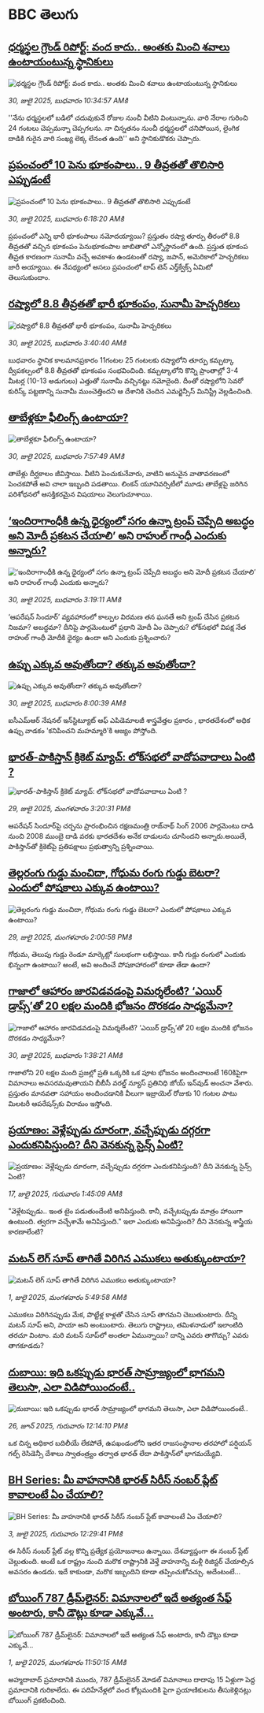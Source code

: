 # BBC తెలుగు## [ధర్మస్థల గ్రౌండ్ రిపోర్ట్: వంద కాదు.. అంతకు మించి శవాలు ఉంటాయంటున్న స్థానికులు](https://www.bbc.com/telugu/articles/c5y03j01w9go?at_medium=RSS&at_campaign=rss?at_campaign=githubrss)![ధర్మస్థల గ్రౌండ్ రిపోర్ట్: వంద కాదు.. అంతకు మించి శవాలు ఉంటాయంటున్న స్థానికులు](https://ichef.bbci.co.uk/ace/ws/240/cpsprodpb/4ef6/live/dc7ba7c0-6c45-11f0-a193-41604fcdc275.png)_30, జులై 2025, బుధవారం 10:34:57 AMకి_''నేను ధర్మస్థలలో బడిలో చదువుకునే రోజుల నుంచీ వీటిని వింటున్నాను. వారి నేరాల గురించి 24 గంటలు చెప్పమన్నా చెప్పగలను. నా చిన్నతనం నుంచీ ధర్మస్థలలో చనిపోయిన, లైంగిక దాడికి గురైన వారి సంఖ్య లెక్క లేనంత ఉంది'' అని స్థానికుడొకరు చెప్పారు.## [ప్రపంచంలో 10  పెను భూకంపాలు.. 9 తీవ్రతతో తొలిసారి ఎప్పుడంటే](https://www.bbc.com/telugu/articles/c627l0w21zpo?at_medium=RSS&at_campaign=rss?at_campaign=githubrss)![ప్రపంచంలో 10  పెను భూకంపాలు.. 9 తీవ్రతతో తొలిసారి ఎప్పుడంటే](https://ichef.bbci.co.uk/ace/ws/240/cpsprodpb/c60a/live/75b98810-6d06-11f0-9f87-837be3bb0689.jpg)_30, జులై 2025, బుధవారం 6:18:20 AMకి_ప్రపంచంలో ఎన్ని భారీ భూకంపాలు నమోదయ్యాయి? ప్రస్తుతం రష్యా తూర్పు తీరంలో 8.8 తీవ్రతతో వచ్చిన భూకంపం  పెనుభూకంపాల జాబితాలో ఎన్నోస్థానంలో ఉంది. ప్రస్తుత భూకంప తీవ్రత కారణంగా సునామీ వచ్చే అవకాశం ఉండటంతో రష్యా, జపాన్, అమెరికాలో హెచ్చరికలు జారీ అయ్యాయి. ఈ నేపథ్యంలో అసలు ప్రపంచంలో టాప్ టెన్ ఎర్త్‌క్వేక్స్ ఏమిటో తెలుసుకుందాం.## [రష్యాలో 8.8 తీవ్రతతో భారీ భూకంపం, సునామీ హెచ్చరికలు ](https://www.bbc.com/telugu/articles/cq87v7ng44ko?at_medium=RSS&at_campaign=rss?at_campaign=githubrss)![రష్యాలో 8.8 తీవ్రతతో భారీ భూకంపం, సునామీ హెచ్చరికలు ](https://ichef.bbci.co.uk/ace/ws/240/cpsprodpb/3891/live/3d0949f0-6cfd-11f0-922f-31d3fc298db1.jpg)_30, జులై 2025, బుధవారం 3:40:40 AMకి_బుధవారం స్థానిక కాలమానప్రకారం 11గంటల 25 గంటలకు  రష్యాలోని తూర్పు కమ్చట్కా ద్వీపకల్పంలో  8.8 తీవ్రతతో భూకంపం సంభవించింది. కమ్చట్కాలోని కొన్ని ప్రాంతాల్లో 3-4 మీటర్ల (10-13 అడుగులు) ఎత్తుతో సునామీ వచ్చినట్టు నమోదైంది. దీంతో రష్యాలోని సెవరో కురిస్క్ పట్టణాన్ని సునామీ ముంచెత్తిందని ఆ దేశానికి చెందిన ఎమర్జెన్సీస్ మినిస్ట్రీ వెల్లడించింది.## [తాబేళ్లకూ ఫీలింగ్స్ ఉంటాయా?](https://www.bbc.com/telugu/articles/c4gez5rzplmo?at_medium=RSS&at_campaign=rss?at_campaign=githubrss)![తాబేళ్లకూ ఫీలింగ్స్ ఉంటాయా?](https://ichef.bbci.co.uk/ace/ws/240/cpsprodpb/cdd3/live/097dd6d0-6d18-11f0-8dbd-f3d32ebd3327.jpg)_30, జులై 2025, బుధవారం 7:57:49 AMకి_తాబేళ్లు దీర్ఘకాలం జీవిస్తాయి.  వీటిని పెంచుకునేవారు, వాటిని అనువైన వాతావరణంలో పెంచకపోతే అవి చాలా ఇబ్బంది పడతాయి. లింకన్ యూనివర్సిటీలో  మూడు తాబేళ్లపై జరిగిన పరిశోధనలో  ఆసక్తికరమైన విషయాలు వెలుగుచూశాయి.## [‘ఇందిరాగాంధీకి ఉన్న ధైర్యంలో సగం ఉన్నా ట్రంప్‌ చెప్పేది అబద్ధం అని మోదీ ప్రకటన చేయాలి’ అని రాహుల్ గాంధీ ఎందుకు అన్నారు?](https://www.bbc.com/telugu/articles/cq68lmeyyngo?at_medium=RSS&at_campaign=rss?at_campaign=githubrss)![‘ఇందిరాగాంధీకి ఉన్న ధైర్యంలో సగం ఉన్నా ట్రంప్‌ చెప్పేది అబద్ధం అని మోదీ ప్రకటన చేయాలి’ అని రాహుల్ గాంధీ ఎందుకు అన్నారు?](https://ichef.bbci.co.uk/ace/ws/240/cpsprodpb/5252/live/32439030-6ce3-11f0-b11f-a5dcc548fbd6.jpg)_30, జులై 2025, బుధవారం 3:19:11 AMకి_‘ఆపరేషన్ సిందూర్’ వ్యవహారంలో కాల్పుల విరమణ తన ఘనతే అని ట్రంప్ చేసిన ప్రకటన నిజమా? అబద్ధమా? దీనిపై పార్లమెంటులో ప్రధాని మోదీ  ఏం చెప్పారు? లోక్‌సభలో విపక్ష నేత రాహుల్ గాంధీ మోదీకి ధైర్యం ఉందా అని ఎందుకు ప్రశ్నించారు?## [ఉప్పు ఎక్కువ అవుతోందా? తక్కువ అవుతోందా?](https://www.bbc.com/telugu/articles/c3w4yn23d2do?at_medium=RSS&at_campaign=rss?at_campaign=githubrss)![ఉప్పు ఎక్కువ అవుతోందా? తక్కువ అవుతోందా?](https://ichef.bbci.co.uk/ace/ws/240/cpsprodpb/b293/live/440fd3b0-6c65-11f0-8bcf-7bba5a381a84.jpg)_30, జులై 2025, బుధవారం 8:00:39 AMకి_ఐసీఎమ్ఆర్ నేషనల్ ఇన్‌స్టిట్యూట్ ఆఫ్ ఎపిడెమాలజీ శాస్త్రవేత్తల ప్రకారం , భారతదేశంలో అధిక ఉప్పు వాడకం 'కనిపించని మహమ్మారి'కి ఆజ్యం పోస్తోంది.## [భారత్-పాకిస్తాన్ క్రికెట్ మ్యాచ్: లోక్‌సభలో వాదోపవాదాలు ఏంటి ? ](https://www.bbc.com/telugu/articles/c5y0x837jq9o?at_medium=RSS&at_campaign=rss?at_campaign=githubrss)![భారత్-పాకిస్తాన్ క్రికెట్ మ్యాచ్: లోక్‌సభలో వాదోపవాదాలు ఏంటి ? ](https://ichef.bbci.co.uk/ace/standard/240/cpsprodpb/03e3/live/93103a10-6c90-11f0-af20-030418be2ca5.jpg)_29, జులై 2025, మంగళవారం 3:20:31 PMకి_ఆపరేషన్ సిందూర్‌పై చర్చను ప్రారంభించిన రక్షణమంత్రి రాజ్‌నాథ్ సింగ్ 2006 పార్లమెంటు దాడి నుంచి 2008 ముంబై దాడి వరకు భారతదేశం అనేక దాడులను చూసిందని అన్నారు.అయితే, పాకిస్తాన్‌తో క్రికెట్‌పై ప్రతిపక్షాలు ప్రభుత్వాన్ని ప్రశ్నించాయి.## [తెల్లరంగు గుడ్డు మంచిదా, గోధుమ రంగు గుడ్డు బెటరా? ఎందులో పోషకాలు ఎక్కువ ఉంటాయి? ](https://www.bbc.com/telugu/articles/cqxgwwjgn5lo?at_medium=RSS&at_campaign=rss?at_campaign=githubrss)![తెల్లరంగు గుడ్డు మంచిదా, గోధుమ రంగు గుడ్డు బెటరా? ఎందులో పోషకాలు ఎక్కువ ఉంటాయి? ](https://ichef.bbci.co.uk/ace/ws/240/cpsprodpb/d261/live/ef658e00-6c7c-11f0-89ea-4d6f9851f623.jpg)_29, జులై 2025, మంగళవారం 2:00:58 PMకి_గోధుమ, తెలుపు గుడ్లు రెండూ మార్కెట్లో సులభంగా లభిస్తాయి. కానీ గుడ్లు రంగులో ఎందుకు భిన్నంగా ఉంటాయి? అంటే, అవి అందించే పోషకాహారంలో కూడా తేడా ఉందా?## [గాజాలో ఆహారం జారవిడవడంపై విమర్శలేంటి? ‘ఎయిర్ డ్రాప్స్’తో 20 లక్షల మందికి భోజనం దొరకడం సాధ్యమేనా?](https://www.bbc.com/telugu/articles/c860q95yx64o?at_medium=RSS&at_campaign=rss?at_campaign=githubrss)![గాజాలో ఆహారం జారవిడవడంపై విమర్శలేంటి? ‘ఎయిర్ డ్రాప్స్’తో 20 లక్షల మందికి భోజనం దొరకడం సాధ్యమేనా?](https://ichef.bbci.co.uk/ace/ws/240/cpsprodpb/d40c/live/339db680-6c76-11f0-af20-030418be2ca5.png)_30, జులై 2025, బుధవారం 1:38:21 AMకి_గాజాలోని 20 లక్షల మంది ప్రజల్లో ప్రతి ఒక్కరికి ఒక పూట భోజనం అందించాలంటే  160కిపైగా విమానాలు అవసరమవుతాయని బీబీసీ వరల్డ్ న్యూస్ ప్రతినిధి జోయ్ ఇన్‌వుడ్ అంచనా వేశారు. ప్రస్తుతం మానవతా సహాయం అందించడానికి వీలుగా ఇజ్రాయెల్ రోజుకు 10 గంటల పాటు మిలటరీ ఆపరేషన్స్‌కు విరామం ఇస్తోంది.## [ప్రయాణం: వెళ్లేప్పుడు దూరంగా, వచ్చేప్పుడు దగ్గరగా ఎందుకనిపిస్తుంది? దీని వెనకున్న సైన్స్ ఏంటి?](https://www.bbc.com/telugu/articles/c0l4y727n1jo?at_medium=RSS&at_campaign=rss?at_campaign=githubrss)![ప్రయాణం: వెళ్లేప్పుడు దూరంగా, వచ్చేప్పుడు దగ్గరగా ఎందుకనిపిస్తుంది? దీని వెనకున్న సైన్స్ ఏంటి?](https://ichef.bbci.co.uk/ace/ws/240/cpsprodpb/054c/live/6957c010-62b0-11f0-8e78-11023c48a856.png)_17, జులై 2025, గురువారం 1:45:09 AMకి_"వెళ్లేటప్పుడు.. ఇంత టైం పడుతుందేంటి అనిపిస్తుంది. కానీ, వచ్చేటప్పుడు మాత్రం హాయిగా ఉంటుంది. త్వరగా వచ్చేశామే అనిపిస్తుంది." ఇలా ఎందుకు అనిపిస్తుంది? దీని వెనకున్న శాస్త్రీయ కారణాలేంటి?## [మటన్ లెగ్ సూప్ తాగితే విరిగిన ఎముకలు అతుక్కుంటాయా?](https://www.bbc.com/telugu/articles/c0l4g92j8kzo?at_medium=RSS&at_campaign=rss?at_campaign=githubrss)![మటన్ లెగ్ సూప్ తాగితే విరిగిన ఎముకలు అతుక్కుంటాయా?](https://ichef.bbci.co.uk/ace/ws/240/cpsprodpb/b31e/live/cce532c0-6d41-11f0-9462-bb509dc78127.jpg)_1, జులై 2025, మంగళవారం 5:49:58 AMకి_ఎముకలు విరిగినప్పుడు మేక, పొట్టేళ్ల కాళ్లతో చేసిన సూప్ తాగమని చెబుతుంటారు. దీన్ని మటన్ సూప్ అని, పాయా అని అంటుంటారు. తెలుగు రాష్ట్రాలు, తమిళనాడులో ఇలాంటిది తరచూ వింటాం. మరి మటన్ సూప్‌లో అంతలా ఏమున్నాయి? దాన్ని ఎవరు తాగొచ్చు? ఎవరు తాగకూడదు?## [దుబాయి: ఇది ఒకప్పుడు భారత్ సామ్రాజ్యంలో భాగమని తెలుసా, ఎలా విడిపోయిందంటే..](https://www.bbc.com/telugu/articles/ce83x3rekyyo?at_medium=RSS&at_campaign=rss?at_campaign=githubrss)![దుబాయి: ఇది ఒకప్పుడు భారత్ సామ్రాజ్యంలో భాగమని తెలుసా, ఎలా విడిపోయిందంటే..](https://ichef.bbci.co.uk/ace/ws/240/cpsprodpb/89c1/live/fbe80b80-5282-11f0-809e-059b7ea85131.jpg)_26, జూన్ 2025, గురువారం 12:14:10 PMకి_ఒక చిన్న అధికార బదిలీయే లేకపోతే, ఉపఖండంలోని ఇతర రాజసంస్థానాల తరహాలో  పర్షియన్ గల్ఫ్ రెసిడెన్సీ దేశాలు స్వాతంత్ర్యం తర్వాత భారత్ లేదా పాకిస్తాన్‌లో భాగమయ్యేవి.## [BH Series: మీ వాహనానికి భారత్ సిరీస్ నంబర్ ప్లేట్ కావాలంటే ఏం చేయాలి?](https://www.bbc.com/telugu/articles/c9dg040gzv6o?at_medium=RSS&at_campaign=rss?at_campaign=githubrss)![BH Series: మీ వాహనానికి భారత్ సిరీస్ నంబర్ ప్లేట్ కావాలంటే ఏం చేయాలి?](https://ichef.bbci.co.uk/ace/ws/240/cpsprodpb/c5c0/live/7facfba0-5801-11f0-b5c5-012c5796682d.jpg)_3, జులై 2025, గురువారం 12:29:41 PMకి_ఈ సిరీస్ నంబర్ ప్లేట్ వల్ల కొన్ని ప్రత్యేక ప్రయోజనాలు ఉన్నాయి. దేశవ్యాప్తంగా ఈ నంబర్ ప్లేట్ చెల్లుతుంది. అంటే ఒక రాష్ట్రం నుంచి మరొక రాష్ట్రానికి వెళ్తే వాహనాన్ని మళ్లీ రిజిస్టర్ చేయాల్సిన అవసరం ఉండదు. ఇదే కాకుండా, మరొక ఇబ్బందిని కూడా తప్పించుకోవచ్చు. అదేంటంటే...## [బోయింగ్ 787 డ్రీమ్‌లైనర్: విమానాలలో ఇదే అత్యంత సేఫ్ అంటారు, కానీ డౌట్లు కూడా ఎక్కువే...](https://www.bbc.com/telugu/articles/c8d664g0dz9o?at_medium=RSS&at_campaign=rss?at_campaign=githubrss)![బోయింగ్ 787 డ్రీమ్‌లైనర్: విమానాలలో ఇదే అత్యంత సేఫ్ అంటారు, కానీ డౌట్లు కూడా ఎక్కువే...](https://ichef.bbci.co.uk/ace/ws/240/cpsprodpb/aebe/live/0ad87b80-5674-11f0-95fc-edf89039c20a.jpg)_1, జులై 2025, మంగళవారం 11:50:15 AMకి_అహ్మదాబాద్ ప్రమాదానికి ముందు, 787 డ్రీమ్‌లైనర్ మోడల్ విమానాలు దాదాపు 15 ఏళ్లుగా పెద్ద ప్రమాదానికి గురికాలేదు. ఈ పదిహేనేళ్లలో వంద కోట్లమందికి  పైగా ప్రయాణికులను తీసుకెళ్లినట్లు బోయింగ్ ప్రకటించింది.